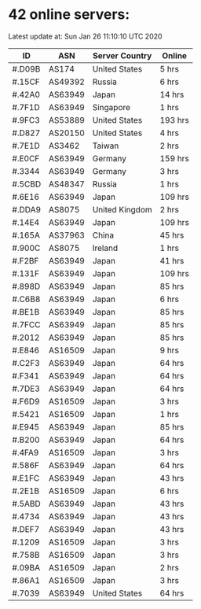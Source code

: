 # 42 online servers:

Latest update at: Sun Jan 26 11:10:10 UTC 2020

| ID | ASN | Server Country | Online |
| -- | --- | -------------- | ------ |
| #.D09B | AS174 | United States | 5 hrs |
| #.15CF | AS49392 | Russia | 6 hrs |
| #.42A0 | AS63949 | Japan | 14 hrs |
| #.7F1D | AS63949 | Singapore | 1 hrs |
| #.9FC3 | AS53889 | United States | 193 hrs |
| #.D827 | AS20150 | United States | 4 hrs |
| #.7E1D | AS3462 | Taiwan | 2 hrs |
| #.E0CF | AS63949 | Germany | 159 hrs |
| #.3344 | AS63949 | Germany | 3 hrs |
| #.5CBD | AS48347 | Russia | 1 hrs |
| #.6E16 | AS63949 | Japan | 109 hrs |
| #.DDA9 | AS8075 | United Kingdom | 2 hrs |
| #.14E4 | AS63949 | Japan | 109 hrs |
| #.165A | AS37963 | China | 45 hrs |
| #.900C | AS8075 | Ireland | 1 hrs |
| #.F2BF | AS63949 | Japan | 41 hrs |
| #.131F | AS63949 | Japan | 109 hrs |
| #.898D | AS63949 | Japan | 85 hrs |
| #.C6B8 | AS63949 | Japan | 6 hrs |
| #.BE1B | AS63949 | Japan | 85 hrs |
| #.7FCC | AS63949 | Japan | 85 hrs |
| #.2012 | AS63949 | Japan | 85 hrs |
| #.E846 | AS16509 | Japan | 9 hrs |
| #.C2F3 | AS63949 | Japan | 64 hrs |
| #.F341 | AS63949 | Japan | 64 hrs |
| #.7DE3 | AS63949 | Japan | 64 hrs |
| #.F6D9 | AS16509 | Japan | 3 hrs |
| #.5421 | AS16509 | Japan | 1 hrs |
| #.E945 | AS63949 | Japan | 85 hrs |
| #.B200 | AS63949 | Japan | 64 hrs |
| #.4FA9 | AS16509 | Japan | 3 hrs |
| #.586F | AS63949 | Japan | 64 hrs |
| #.E1FC | AS63949 | Japan | 43 hrs |
| #.2E1B | AS16509 | Japan | 6 hrs |
| #.5ABD | AS63949 | Japan | 43 hrs |
| #.4734 | AS63949 | Japan | 43 hrs |
| #.DEF7 | AS63949 | Japan | 43 hrs |
| #.1209 | AS16509 | Japan | 3 hrs |
| #.758B | AS16509 | Japan | 3 hrs |
| #.09BA | AS16509 | Japan | 2 hrs |
| #.86A1 | AS16509 | Japan | 3 hrs |
| #.7039 | AS63949 | United States | 64 hrs |

